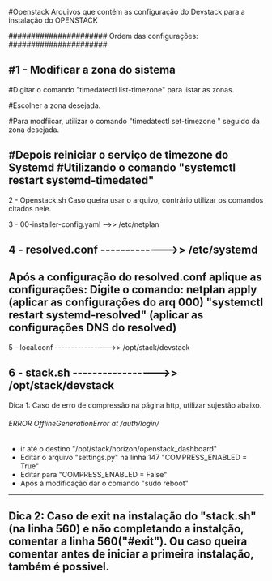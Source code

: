#Openstack
Arquivos que contém as configuração do Devstack para a instalação do 
                        OPENSTACK
                            
###################### Ordem das configurações: ######################

#1 - Modificar a zona do sistema 
---------------------------------------------------------------------------------------------------------------------------
#Digitar o comando "timedatectl list-timezone" para listar as zonas.

#Escolher a zona desejada.

#Para modfiicar, utilizar o comando "timedatectl set-timezone " seguido da zona desejada. 

#Depois reiniciar o serviço de timezone do Systemd 
#Utilizando o comando "systemctl restart systemd-timedated"
---------------------------------------------------------------------------------------------------------------------------
2 - Openstack.sh
Caso queira usar o arquivo, contrário utilizar os comandos citados nele.

3 - 00-installer-config.yaml -->> /etc/netplan
 
4 - resolved.conf ------------->> /etc/systemd
---------------------------------------------------------------------------------------------------------------------------
Após a configuração do resolved.conf aplique as configurações:
Digite o comando: netplan apply (aplicar as configurações do arq 000)
"systemctl restart systemd-resolved" (aplicar as configurações DNS do resolved)
---------------------------------------------------------------------------------------------------------------------------
5 - local.conf ---------------->> /opt/stack/devstack
 
6 - stack.sh  ----------------->> /opt/stack/devstack
---------------------------------------------------------------------------------------------------------------------------
Dica 1:
Caso de erro de compressão na página http, utilizar sujestão abaixo.

###### ERROR OfflineGenerationError at /auth/login/ ######

- ir até o destino "/opt/stack/horizon/openstack_dashboard"
- Editar o arquivo "settings.py" na linha 147 "COMPRESS_ENABLED = True"
- Editar para "COMPRESS_ENABLED = False"
- Após a modificação dar o comando "sudo reboot"
---------------------------------------------------------------------------------------------------------------------------
Dica 2:
Caso de exit na instalação do "stack.sh"(na linha 560) e não completando a instalção, comentar a linha 560("#exit"). Ou caso queira comentar antes de iniciar a primeira instalação, também é possivel.
---------------------------------------------------------------------------------------------------------------------------
